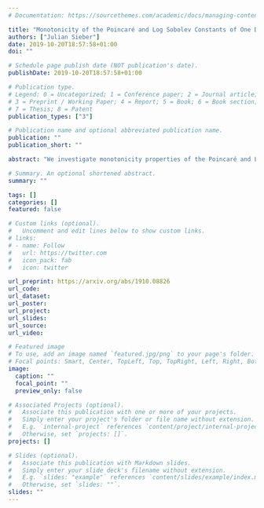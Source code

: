 ```yaml
---
# Documentation: https://sourcethemes.com/academic/docs/managing-content/

title: "Monotonicity of the Poincaré and Log Sobolev Constants of One Dimensional Gibbs Measures"
authors: ["Julian Sieber"]
date: 2019-10-20T18:57:58+01:00
doi: ""

# Schedule page publish date (NOT publication's date).
publishDate: 2019-10-20T18:57:58+01:00

# Publication type.
# Legend: 0 = Uncategorized; 1 = Conference paper; 2 = Journal article;
# 3 = Preprint / Working Paper; 4 = Report; 5 = Book; 6 = Book section;
# 7 = Thesis; 8 = Patent
publication_types: ["3"]

# Publication name and optional abbreviated publication name.
publication: ""
publication_short: ""

abstract: "We investigate monotonicity properties of the Poincaré and Log-Sobolev constants of symmetric Gibbs measures on compact intervals. More specifically, we show that if the (not necessarily convex) Hamiltonian is an increasing function, then the Poincaré constant is strictly decreasing in the inverse temperature, and vice versa. Applying this result to the $O(2)$ model allows us to give a sharpened upper bound on its Poincaré constant. We further show that this model exhibits a qualitatively different zero-temperature behavior of the Poincaré and Log-Sobolev constants."

# Summary. An optional shortened abstract.
summary: ""

tags: []
categories: []
featured: false

# Custom links (optional).
#   Uncomment and edit lines below to show custom links.
# links:
# - name: Follow
#   url: https://twitter.com
#   icon_pack: fab
#   icon: twitter

url_preprint: https://arxiv.org/abs/1910.08826
url_code:
url_dataset:
url_poster:
url_project:
url_slides:
url_source:
url_video:

# Featured image
# To use, add an image named `featured.jpg/png` to your page's folder. 
# Focal points: Smart, Center, TopLeft, Top, TopRight, Left, Right, BottomLeft, Bottom, BottomRight.
image:
  caption: ""
  focal_point: ""
  preview_only: false

# Associated Projects (optional).
#   Associate this publication with one or more of your projects.
#   Simply enter your project's folder or file name without extension.
#   E.g. `internal-project` references `content/project/internal-project/index.md`.
#   Otherwise, set `projects: []`.
projects: []

# Slides (optional).
#   Associate this publication with Markdown slides.
#   Simply enter your slide deck's filename without extension.
#   E.g. `slides: "example"` references `content/slides/example/index.md`.
#   Otherwise, set `slides: ""`.
slides: ""
---
```

